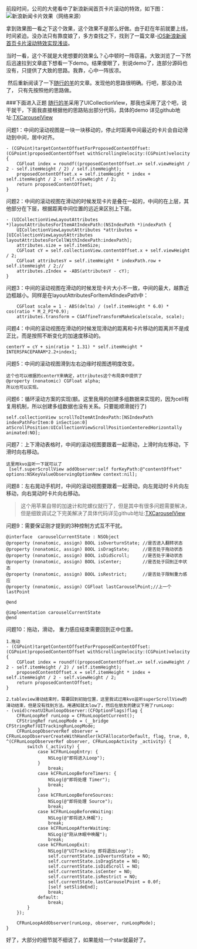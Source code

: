   前段时间，公司的大佬看中了新浪新闻首页卡片滚动的特效，如下图：![新浪新闻卡片效果（网络来源）](https://upload-images.jianshu.io/upload_images/9610720-84968781a1077e85.gif?imageMogr2/auto-orient/strip%7CimageView2/2/w/360)

拿到效果图一看之下这个效果，这个效果不是那么好做。由于赶在年前就要上线，时间紧迫。没办法只有靠度娘了，多方查找之下，找到了一篇文章-[iOS新浪新闻首页卡片滚动特效实现浅谈](https://www.jianshu.com/p/5145da65f20f)。

 当时一看，这个不就是大佬想要的效果么？心中顿时一阵窃喜。大致浏览了一下然后迅速拉到文章底下想看一下demo。结果傻眼了，别说demo了，连部分源码也没有，只提供了大致的思路。我靠，心中一阵拔凉。

 然后重新阅读了一下[随行的羊](https://www.jianshu.com/u/f4cf2045e5e1)的文章。发现他的思路很明确。行吧，那没办法了， 只有先按照他的思路做。

###下面进入正题
[随行的羊](https://www.jianshu.com/u/f4cf2045e5e1)采用了UICollectionView，那我也采用了这个吧，说干就干，下面我直接根据他的思路贴出部分代码，具体的demo 详见github地址:[TXCarouselView](https://link.jianshu.com/?t=https%3A%2F%2Fgithub.com%2FTianXin123654%2FTXCarouselView)

问题1：中间的滚动视图是一块一块移动的，停止时距离中间最近的卡片会自动滑动到中间，居中对齐。
```
- (CGPoint)targetContentOffsetForProposedContentOffset:(CGPoint)proposedContentOffset withScrollingVelocity:(CGPoint)velocity {
    CGFloat index = roundf((proposedContentOffset.x+ self.viewHeight / 2 - self.itemHeight / 2) / self.itemHeight);
    proposedContentOffset.x = self.itemHeight * index + self.itemHeight / 2 - self.viewHeight / 2;
    return proposedContentOffset;
}
```
问题2：中间的滚动视图在滑动的时候发现卡片是叠在一起的，中间的在上层，其他部分在下层，根据距离中间位置的远近来区别上下层。
```
- (UICollectionViewLayoutAttributes *)layoutAttributesForItemAtIndexPath:(NSIndexPath *)indexPath {
    UICollectionViewLayoutAttributes *attributes = [UICollectionViewLayoutAttributes layoutAttributesForCellWithIndexPath:indexPath];
    attributes.size = self.itemSize;
    CGFloat cY = self.collectionView.contentOffset.x + self.viewHeight / 2;
    CGFloat attributesY = self.itemHeight * indexPath.row + self.itemHeight / 2;//
    attributes.zIndex = -ABS(attributesY - cY);
}
```
问题3：中间的滚动视图在滑动的时候发现卡片大小不一致，中间的最大，越靠近边框越小。同样是在layoutAttributesForItemAtIndexPath中：
```
    CGFloat scale = 1 - ABS(delta) / (self.itemHeight * 6.0) * cos(ratio * M_2_PI*0.9);
    attributes.transform = CGAffineTransformMakeScale(scale, scale);
```
问题4：中间的滚动视图在滑动的时候发现滑动的距离和卡片移动的距离并不是成正比，而是按照不断变化的加速度移动的。
```
centerY = cY + sin(ratio * 1.31) * self.itemHeight * INTERSPACEPARAM*2.2+index1;

```
问题5：中间的滚动视图滑到左右边缘时视图透明度改变。
```
这个也可以根据的centerY来确定，attributes这个布局类中提供了
@property (nonatomic) CGFloat alpha;
所以也可以实现。
```
问题6：循环滚动方案的实现(额。这里我用的创建多组数据来实现的，因为cell有复用机制，所以创建多组数据也没有关系。只要能顺滑就行了)
```
self.collectionView scrollToItemAtIndexPath:[NSIndexPath indexPathForItem:0 inSection:0] atScrollPosition:UICollectionViewScrollPositionCenteredHorizontally animated:NO];

```

问题7：上下滑动表格时，中间的滚动视图要跟着一起滑动，上滑时向左移动，下滑时向右移动。
```
这里用kvo监听一下就可以了
 [self.superScrollView addObserver:self forKeyPath:@"contentOffset" options:NSKeyValueObservingOptionNew context:nil];
```
问题8：左右晃动手机时，中间的滚动视图要跟着一起滑动，向左晃动时卡片向左移动，向右晃动时卡片向右移动。
>这个用苹果自带的加速计和陀螺仪就行了，但是其中有很多问题需要解决，但是细致调试之下完美解决了具体代码详见github地址:[TXCarouselView](https://link.jianshu.com/?t=https%3A%2F%2Fgithub.com%2FTianXin123654%2FTXCarouselView)

问题9：需要保证刚才提到的3种控制方式互不干扰。
```
@interface  carouselCurrentState : NSObject
@property (nonatomic, assign) BOOL isOverturnState; //是否进入翻转状态
@property (nonatomic, assign) BOOL isDragState;     //是否处于拖动状态
@property (nonatomic, assign) BOOL isDidScroll;     //是否处于滑动状态
@property (nonatomic, assign) BOOL isCenter;        //是否处于回到正中状态
@property (nonatomic, assign) BOOL isRestrict;      //是否处于限制重力感应
@property (nonatomic, assign) CGFloat lastCarouselPoint;//上一个lastPoint

@end

@implementation carouselCurrentState
@end
```
问题10：拖动，滑动， 重力感应结束需要回到正中位置。
```
1.拖动
- (CGPoint)targetContentOffsetForProposedContentOffset:(CGPoint)proposedContentOffset withScrollingVelocity:(CGPoint)velocity {
    CGFloat index = roundf((proposedContentOffset.x+ self.viewHeight / 2 - self.itemHeight / 2) / self.itemHeight);
    proposedContentOffset.x = self.itemHeight * index + self.itemHeight / 2 - self.viewHeight / 2;
    return proposedContentOffset;
}
```
```
2.tableview滑动结束时，需要回到初始位置，这里我试过用kvo监听superScrollView的滑动结束，但是没有找到方法。用通知就太low了，然后在朋友的建议下用了runLoop:
- (void)creatUIRunloopObserver:(CFOptionFlags)flag {
    CFRunLoopRef runLoop = CFRunLoopGetCurrent();
    CFStringRef runLoopMode = (__bridge CFStringRef)UITrackingRunLoopMode;
    CFRunLoopObserverRef observer = CFRunLoopObserverCreateWithHandler(kCFAllocatorDefault, flag, true, 0, ^(CFRunLoopObserverRef observer, CFRunLoopActivity _activity) {
        switch (_activity) {
            case kCFRunLoopEntry: {
                NSLog(@"即将进入Loop");
            }
                break;
            case kCFRunLoopBeforeTimers: {
                NSLog(@"即将处理 Timer");
                break;
            }
            case kCFRunLoopBeforeSources:
                NSLog(@"即将处理 Source");
                break;
            case kCFRunLoopBeforeWaiting:
                NSLog(@"即将进入休眠");
                break;
            case kCFRunLoopAfterWaiting:
                NSLog(@"刚从休眠中唤醒");
                break;
            case kCFRunLoopExit:
                NSLog(@"UITracking 即将退出Loop");
                self.currentState.isOverturnState = NO;
                self.currentState.isDragState = NO;
                self.currentState.isDidScroll = NO;
                self.currentState.isCenter = NO;
                self.currentState.isRestrict = NO;
                self.currentState.lastCarouselPoint = 0.0f;
                [self setSlideEnd];
                break;
            default:
                break;
        }
    });
    
    CFRunLoopAddObserver(runLoop, observer, runLoopMode);
}

```
好了，大部分的细节就不细说了，如果能给一个star就最好了。

